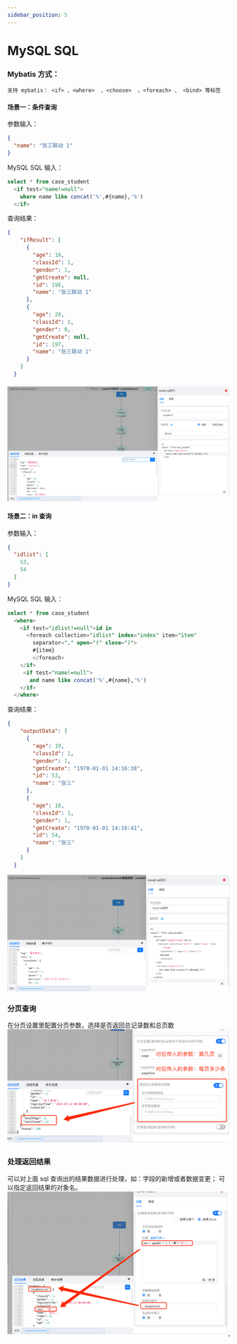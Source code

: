 ```yaml
---
sidebar_position: 5
---
```

# MySQL SQL

### Mybatis 方式：
`支持 mybatis： <if> 、<where>  、<choose>  、<foreach> 、 <bind> 等标签`
#### 场景一：条件查询
参数输入：
```json
{
  "name": "张三联动 1"
}
```
MySQL SQL 输入：
```sql
select * from case_student
  <if test="name!=null">
    where name like concat('%',#{name},'%')
  </if>  
```
查询结果：
```json
{
    "ifResult": [
      {
        "age": 18,
        "classId": 1,
        "gender": 1,
        "gmtCreate": null,
        "id": 196,
        "name": "张三联动 1"
      },
      {
        "age": 20,
        "classId": 1,
        "gender": 0,
        "gmtCreate": null,
        "id": 197,
        "name": "张三联动 1"
      }
    ]
  }
```
#### 
![MysqlSql_1.png](img/MysqlSql_1.png)
#### 场景二：in 查询
参数输入：
```json
{
  "idlist": [
    53,
    54
  ]
}
```
MySQL SQL 输入：
```sql
select * from case_student
  <where>  
    <if test="idlist!=null">id in
      <foreach collection="idlist" index="index" item="item"
        separator="," open="(" close=")">
        #{item}
        </foreach>
    </if>
     <if test="name!=null">
       and name like concat('%',#{name},'%')
    </if> 
  </where>
```
查询结果：
```json
{
    "outputData": [
      {
        "age": 19,
        "classId": 1,
        "gender": 1,
        "gmtCreate": "1970-01-01 14:16:38",
        "id": 53,
        "name": "张三"
      },
      {
        "age": 18,
        "classId": 1,
        "gender": 1,
        "gmtCreate": "1970-01-01 14:16:41",
        "id": 54,
        "name": "张三"
      }
    ]
  }
```
![MysqlSql_2.png](img/MysqlSql_2.png)
### 
### 分页查询
在分页设置里配置分页参数，选择是否返回总记录数和总页数
![MysqlSql_3.png](img/MysqlSql_3.png)

### 处理返回结果
可以对上面 sql 查询出的结果数据进行处理，如：字段的新增或者数据变更；
可以指定返回结果的对象名。
![MysqlSql_4.png](img/MysqlSql_4.png)

